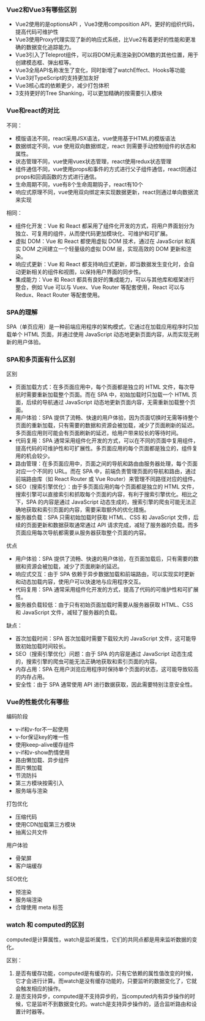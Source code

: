 ### Vue2和Vue3有哪些区别

- Vue2使用的是optionsAPI ，Vue3使用composition API，更好的组织代码，提高代码可维护性
- Vue3使用Proxy代理实现了新的响应式系统，比Vue2有着更好的性能和更准确的数据变化追踪能力。
- Vue3引入了Teleprot组件，可以将DOM元素渲染到DOM数的其他位置，用于创建模态框、弹出框等。
- Vue3全局API名称发生了变化，同时新增了watchEffect、Hooks等功能
- Vue3对TypeScript的支持更加友好
- Vue3核心库的依赖更少，减少打包体积
- 3支持更好的Tree Shanking，可以更加精确的按需要引入模块

### Vue和react的对比

不同：

- 模版语法不同，react采用JSX语法，vue使用基于HTML的模版语法
- 数据绑定不同，vue 使用双向数据绑定，react 则需要手动控制组件的状态和属性。
- 状态管理不同，vue使用vuex状态管理，react使用redux状态管理
- 组件通信不同，vue使用props和事件的方式进行父子组件通信，react则通过props和回调函数的方式进行通信。
- 生命周期不同，vue有8个生命周期钩子，react有10个
- 响应式原理不同，vue使用双向绑定来实现数据更新，react则通过单向数据流来实现

相同：

- 组件化开发：Vue 和 React 都采用了组件化开发的方式，将用户界面划分为独立、可复用的组件，从而使代码更加模块化、可维护和可扩展。
- 虚拟 DOM：Vue 和 React 都使用虚拟 DOM 技术，通过在 JavaScript 和真实 DOM 之间建立一个轻量级的虚拟 DOM 层，实现高效的 DOM 更新和渲染。
- 响应式更新：Vue 和 React 都支持响应式更新，即当数据发生变化时，会自动更新相关的组件和视图，以保持用户界面的同步性。
- 集成能力：Vue 和 React 都具有良好的集成能力，可以与其他库和框架进行整合，例如 Vue 可以与 Vuex、Vue Router 等配套使用，React 可以与 Redux、React Router 等配套使用。

### SPA的理解

SPA（单页应用）是一种前端应用程序的架构模式，它通过在加载应用程序时只加载单个 HTML 页面，并通过使用 JavaScript 动态地更新页面内容，从而实现无刷新的用户体验。

### SPA和多页面有什么区别

区别

- 页面加载方式：在多页面应用中，每个页面都是独立的 HTML 文件，每次导航时需要重新加载整个页面。而在 SPA 中，初始加载时只加载一个 HTML 页面，后续的导航通过 JavaScript 动态地更新页面内容，无需重新加载整个页面。
- 用户体验：SPA 提供了流畅、快速的用户体验，因为页面切换时无需等待整个页面的重新加载，只有需要的数据和资源会被加载，减少了页面刷新的延迟。多页面应用则可能会有页面刷新的延迟，给用户带来较长的等待时间。
- 代码复用：SPA 通常采用组件化开发的方式，可以在不同的页面中复用组件，提高代码的可维护性和可扩展性。多页面应用的每个页面都是独立的，组件复用的机会较少。
- 路由管理：在多页面应用中，页面之间的导航和路由由服务器处理，每个页面对应一个不同的 URL。而在 SPA 中，前端负责管理页面的导航和路由，通过前端路由库（如 React Router 或 Vue Router）来管理不同路径对应的组件。
- SEO（搜索引擎优化）：由于多页面应用的每个页面都是独立的 HTML 文件，搜索引擎可以直接索引和抓取每个页面的内容，有利于搜索引擎优化。相比之下，SPA 的内容是通过 JavaScript 动态生成的，搜索引擎的爬虫可能无法正确地获取和索引页面的内容，需要采取额外的优化措施。
- 服务器负载：SPA 只需初始加载时获取 HTML、CSS 和 JavaScript 文件，后续的页面更新和数据获取通常通过 API 请求完成，减轻了服务器的负载。而多页面应用每次导航都需要从服务器获取整个页面的内容。

优点

- 用户体验：SPA 提供了流畅、快速的用户体验，在页面加载后，只有需要的数据和资源会被加载，减少了页面刷新的延迟。
- 响应式交互：由于 SPA 依赖于异步数据加载和前端路由，可以实现实时更新和动态加载内容，使用户可以快速地与应用程序交互。
- 代码复用：SPA 通常采用组件化开发的方式，提高了代码的可维护性和可扩展性。
- 服务器负载较低：由于只有初始页面加载时需要从服务器获取 HTML、CSS 和 JavaScript 文件，减轻了服务器的负载。

缺点：

- 首次加载时间：SPA 首次加载时需要下载较大的 JavaScript 文件，这可能导致初始加载时间较长。
- SEO（搜索引擎优化）问题：由于 SPA 的内容是通过 JavaScript 动态生成的，搜索引擎的爬虫可能无法正确地获取和索引页面的内容。
- 内存占用：SPA 在用户浏览应用程序时保持单个页面的状态，这可能导致较高的内存占用。
- 安全性：由于 SPA 通常使用 API 进行数据获取，因此需要特别注意安全性。

### Vue的性能优化有哪些

编码阶段

- v-if和v-for不一起使用
- v-for保证key的唯一性
- 使用keep-alive缓存组件
- v-if和v-show酌情使用
- 路由懒加载、异步组件
- 图片懒加载
- 节流防抖
- 第三方模块按需引入
- 服务端与渲染

打包优化

- 压缩代码
- 使用CDN加载第三方模块
- 抽离公共文件

用户体验

- 骨架屏
- 客户端缓存

SEO优化

- 预渲染
- 服务端渲染
- 合理使用 meta 标签

### watch 和 computed的区别

computed是计算属性，watch是监听属性，它们的共同点都是用来监听数据的变化。

区别：

1. 是否有缓存功能，computed是有缓存的，只有它依赖的属性值改变的时候，它才会进行计算。而watch是没有缓存功能的，只要监听的数据变化了，它就会触发相应的操作。
2. 是否支持异步，computed是不支持异步的，当computed内有异步操作的时候，它是监听不到数据变化的。watch是支持异步操作的，适合监听路由和设置计时器等。
